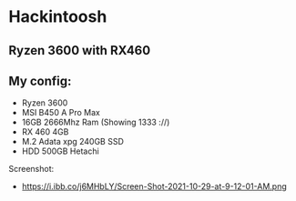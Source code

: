 # Hackintoosh
Ryzen 3600 with RX460
---
My config:
---
* Ryzen 3600
* MSI B450 A Pro Max
* 16GB 2666Mhz Ram (Showing 1333 ://)
* RX 460 4GB
* M.2 Adata xpg 240GB SSD
* HDD 500GB Hetachi

Screenshot:
* https://i.ibb.co/j6MHbLY/Screen-Shot-2021-10-29-at-9-12-01-AM.png
